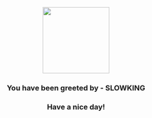 <p align="center">
            <img src="https://raw.githubusercontent.com/PokeAPI/sprites/master/sprites/pokemon/199.png" width="150" height="150">
          </p>
          <h3 align="center">You have been greeted by - <b>SLOWKING</b></h3>
          <h3 align="center">Have a nice day!</h3>
